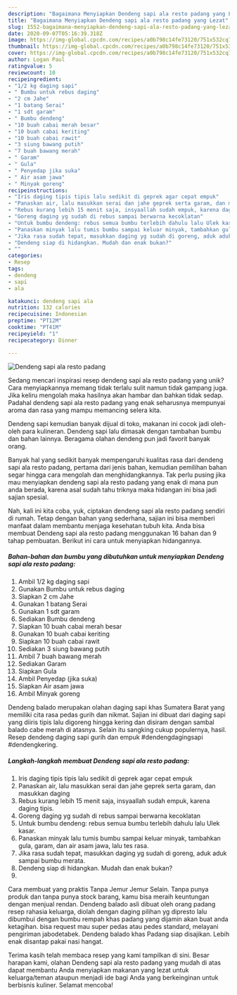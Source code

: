 ```yaml
---
description: "Bagaimana Menyiapkan Dendeng sapi ala resto padang yang Lezat"
title: "Bagaimana Menyiapkan Dendeng sapi ala resto padang yang Lezat"
slug: 1552-bagaimana-menyiapkan-dendeng-sapi-ala-resto-padang-yang-lezat
date: 2020-09-07T05:16:39.318Z
image: https://img-global.cpcdn.com/recipes/a0b798c14fe73120/751x532cq70/dendeng-sapi-ala-resto-padang-foto-resep-utama.jpg
thumbnail: https://img-global.cpcdn.com/recipes/a0b798c14fe73120/751x532cq70/dendeng-sapi-ala-resto-padang-foto-resep-utama.jpg
cover: https://img-global.cpcdn.com/recipes/a0b798c14fe73120/751x532cq70/dendeng-sapi-ala-resto-padang-foto-resep-utama.jpg
author: Logan Paul
ratingvalue: 5
reviewcount: 10
recipeingredient:
- "1/2 kg daging sapi"
- " Bumbu untuk rebus daging"
- "2 cm Jahe"
- "1 batang Serai"
- "1 sdt garam"
- " Bumbu dendeng"
- "10 buah cabai merah besar"
- "10 buah cabai keriting"
- "10 buah cabai rawit"
- "3 siung bawang putih"
- "7 buah bawang merah"
- " Garam"
- " Gula"
- " Penyedap jika suka"
- " Air asam jawa"
- " Minyak goreng"
recipeinstructions:
- "Iris daging tipis tipis lalu sedikit di geprek agar cepat empuk"
- "Panaskan air, lalu masukkan serai dan jahe geprek serta garam, dan masukkan daging"
- "Rebus kurang lebih 15 menit saja, insyaallah sudah empuk, karena daging tipis."
- "Goreng daging yg sudah di rebus sampai berwarna kecoklatan"
- "Untuk bumbu dendeng: rebus semua bumbu terlebih dahulu lalu Ulek kasar."
- "Panaskan minyak lalu tumis bumbu sampai keluar minyak, tambahkan gula, garam, dan air asam jawa, lalu tes rasa."
- "Jika rasa sudah tepat, masukkan daging yg sudah di goreng, aduk aduk sampai bumbu merata."
- "Dendeng siap di hidangkan. Mudah dan enak bukan?"
- ""
categories:
- Resep
tags:
- dendeng
- sapi
- ala

katakunci: dendeng sapi ala 
nutrition: 132 calories
recipecuisine: Indonesian
preptime: "PT12M"
cooktime: "PT41M"
recipeyield: "1"
recipecategory: Dinner

---
```



![Dendeng sapi ala resto padang](https://img-global.cpcdn.com/recipes/a0b798c14fe73120/751x532cq70/dendeng-sapi-ala-resto-padang-foto-resep-utama.jpg)

Sedang mencari inspirasi resep dendeng sapi ala resto padang yang unik? Cara menyiapkannya memang tidak terlalu sulit namun tidak gampang juga. Jika keliru mengolah maka hasilnya akan hambar dan bahkan tidak sedap. Padahal dendeng sapi ala resto padang yang enak seharusnya mempunyai aroma dan rasa yang mampu memancing selera kita.

Dendeng sapi kemudian banyak dijual di toko, makanan ini cocok jadi oleh-oleh para kulineran. Dendeng sapi lalu dimasak dengan tambahan bumbu dan bahan lainnya. Beragama olahan dendeng pun jadi favorit banyak orang.

Banyak hal yang sedikit banyak mempengaruhi kualitas rasa dari dendeng sapi ala resto padang, pertama dari jenis bahan, kemudian pemilihan bahan segar hingga cara mengolah dan menghidangkannya. Tak perlu pusing jika mau menyiapkan dendeng sapi ala resto padang yang enak di mana pun anda berada, karena asal sudah tahu triknya maka hidangan ini bisa jadi sajian spesial.


Nah, kali ini kita coba, yuk, ciptakan dendeng sapi ala resto padang sendiri di rumah. Tetap dengan bahan yang sederhana, sajian ini bisa memberi manfaat dalam membantu menjaga kesehatan tubuh kita. Anda bisa membuat Dendeng sapi ala resto padang menggunakan 16 bahan dan 9 tahap pembuatan. Berikut ini cara untuk menyiapkan hidangannya.

<!--inarticleads1-->

##### Bahan-bahan dan bumbu yang dibutuhkan untuk menyiapkan Dendeng sapi ala resto padang:

1. Ambil 1/2 kg daging sapi
1. Gunakan  Bumbu untuk rebus daging
1. Siapkan 2 cm Jahe
1. Gunakan 1 batang Serai
1. Gunakan 1 sdt garam
1. Sediakan  Bumbu dendeng
1. Siapkan 10 buah cabai merah besar
1. Gunakan 10 buah cabai keriting
1. Siapkan 10 buah cabai rawit
1. Sediakan 3 siung bawang putih
1. Ambil 7 buah bawang merah
1. Sediakan  Garam
1. Siapkan  Gula
1. Ambil  Penyedap (jika suka)
1. Siapkan  Air asam jawa
1. Ambil  Minyak goreng


Dendeng balado merupakan olahan daging sapi khas Sumatera Barat yang memiliki cita rasa pedas gurih dan nikmat. Sajian ini dibuat dari daging sapi yang diiris tipis lalu digoreng hingga kering dan disiram dengan sambal balado cabe merah di atasnya. Selain itu sangking cukup populernya, hasil. Resep dendeng daging sapi gurih dan empuk #dendengdagingsapi #dendengkering. 

<!--inarticleads2-->

##### Langkah-langkah membuat Dendeng sapi ala resto padang:

1. Iris daging tipis tipis lalu sedikit di geprek agar cepat empuk
1. Panaskan air, lalu masukkan serai dan jahe geprek serta garam, dan masukkan daging
1. Rebus kurang lebih 15 menit saja, insyaallah sudah empuk, karena daging tipis.
1. Goreng daging yg sudah di rebus sampai berwarna kecoklatan
1. Untuk bumbu dendeng: rebus semua bumbu terlebih dahulu lalu Ulek kasar.
1. Panaskan minyak lalu tumis bumbu sampai keluar minyak, tambahkan gula, garam, dan air asam jawa, lalu tes rasa.
1. Jika rasa sudah tepat, masukkan daging yg sudah di goreng, aduk aduk sampai bumbu merata.
1. Dendeng siap di hidangkan. Mudah dan enak bukan?
1. 


Cara membuat yang praktis Tanpa Jemur Jemur Selain. Tanpa punya produk dan tanpa punya stock barang, kamu bisa meraih keuntungan dengan menjual rendan. Dendeng balado asli dibuat oleh orang padang resep rahasia keluarga, diolah dengan daging pilihan yg dipresto lalu dibumbui dengan bumbu rempah khas padang yang dijamin akan buat anda ketagihan. bisa request mau super pedas atau pedes standard, melayani pengiriman jabodetabek. Dendeng balado khas Padang siap disajikan. Lebih enak disantap pakai nasi hangat. 

Terima kasih telah membaca resep yang kami tampilkan di sini. Besar harapan kami, olahan Dendeng sapi ala resto padang yang mudah di atas dapat membantu Anda menyiapkan makanan yang lezat untuk keluarga/teman ataupun menjadi ide bagi Anda yang berkeinginan untuk berbisnis kuliner. Selamat mencoba!
